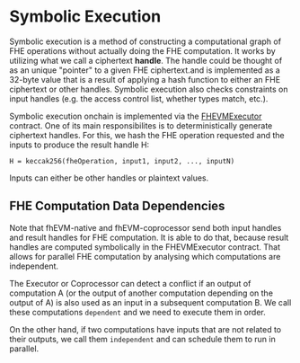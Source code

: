 # Symbolic Execution

Symbolic execution is a method of constructing a computational graph of FHE operations without actually doing the FHE computation. It works by utilizing what we call a ciphertext **handle**. The handle could be thought of as an unique "pointer" to a given FHE ciphertext.and is implemented as a 32-byte value that is a result of applying a hash function to either an FHE ciphertext or other handles. Symbolic execution also checks constraints on input handles (e.g. the access control list, whether types match, etc.).

Symbolic execution onchain is implemented via the [FHEVMExecutor](../../../contracts/contracts/FHEVMExecutor.sol) contract. One of its main responsibilites is to deterministically generate ciphertext handles. For this, we hash the FHE operation requested and the inputs to produce the result handle H:

```
H = keccak256(fheOperation, input1, input2, ..., inputN)
```

Inputs can either be other handles or plaintext values.

## FHE Computation Data Dependencies

Note that fhEVM-native and fhEVM-coprocessor send both input handles and result handles for FHE computation. It is able to do that, because result handles are computed symbolically in the FHEVMExecutor contract. That allows for parallel FHE computation by analysing which computations are independent.

The Executor or Coprocessor can detect a conflict if an output of computation A (or the output of another computation depending on the output of A) is also used as an input in a subsequent computation B. We call these computations `dependent` and we need to execute them in order.

On the other hand, if two computations have inputs that are not related to their outputs, we call them `independent` and can schedule them to run in parallel.
